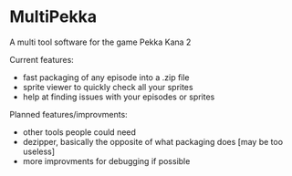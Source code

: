 # MultiPekka
A multi tool software for the game Pekka Kana 2

Current features:
+ fast packaging of any episode into a .zip file
+ sprite viewer to quickly check all your sprites
+ help at finding issues with your episodes or sprites

Planned features/improvments:
+ other tools people could need
+ dezipper, basically the opposite of what packaging does [may be too useless]
+ more improvments for debugging if possible
